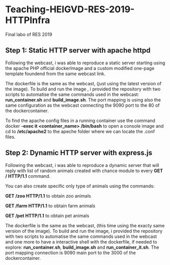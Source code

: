 # Teaching-HEIGVD-RES-2019-HTTPInfra
Final labo of RES 2019

## Step 1: Static HTTP server with apache httpd

Following the webcast, i was able to reproduce a static server starting using the apache PHP official dockerImage and a custom modified one-page template foundend from the same webcast link.

The dockerfile is the same as the webcast, (just using the latest version of the image). To build and run the image , i provided the repository with two scripts to automatise the same commands used in the webcast: **run_container.sh** and **build_image.sh**. The port mapping is using also the same configuration as the webcast connecting the 9090 port to the 80 of the dockercontainer.

To find the apache config files in a running container use the command docker **-exec it <container_name> /bin/bash** to open a console image and cd to **/etc/apache2** to the apeche folder where we can locate the .conf files.

## Step 2: Dynamic HTTP server with express.js

Following the webcast, i was able to reproduce a dynamic server that will reply with list of random animals created with chance module to every **GET / HTTP/1.1** command.

You can also create specific only type of animals using the commands:

**GET /zoo HTTP/1.1**    to obtain zoo animals

**GET /farm HTTP/1.1**   to obtain farm animals

**GET /pet HTTP/1.1**    to obtain pet animals

The dockerfile is the same as the webcast, (this time using the exacty same version of the image). To build and run the image, i provided the repository with two scripts to automatise the same commands used in the webcast and one more to have a interactive shell with the dockerfile, if needed to explore: **run_container.sh**, **build_image.sh** and **run_container_it.sh**. The port mapping connection is 9090 main port to the 3000 of the dockercontainer.







